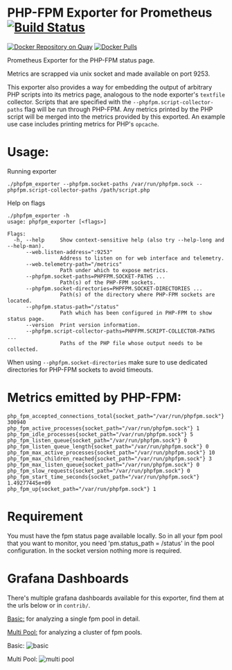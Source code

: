 # PHP-FPM Exporter for Prometheus [![Build Status][buildstatus]][circleci]

[![Docker Repository on Quay](https://quay.io/repository/Lusitaniae/phpfpm-exporter/status)][quay]
[![Docker Pulls](https://img.shields.io/docker/pulls/lusotycoon/phpfpm-exporter.svg?maxAge=604800)][hub]

Prometheus Exporter for the PHP-FPM status page.

Metrics are scrapped via unix socket and made available on port 9253.

This exporter also provides a way for embedding the output of arbitrary
PHP scripts into its metrics page, analogous to the node exporter's
`textfile` collector. Scripts that are specified with the
`--phpfpm.script-collector-paths` flag will be run through PHP-FPM. Any
metrics printed by the PHP script will be merged into the metrics
provided by this exported. An example use case includes printing metrics
for PHP's `opcache`.

# Usage:

Running exporter
```
./phpfpm_exporter --phpfpm.socket-paths /var/run/phpfpm.sock --phpfpm.script-collector-paths /path/script.php
```
Help on flags

    ./phpfpm_exporter -h
    usage: phpfpm_exporter [<flags>]

    Flags:
      -h, --help     Show context-sensitive help (also try --help-long and --help-man).
          --web.listen-address=":9253"
                     Address to listen on for web interface and telemetry.
          --web.telemetry-path="/metrics"
                     Path under which to expose metrics.
          --phpfpm.socket-paths=PHPFPM.SOCKET-PATHS ...
                     Path(s) of the PHP-FPM sockets.
          --phpfpm.socket-directories=PHPFPM.SOCKET-DIRECTORIES ...
                     Path(s) of the directory where PHP-FPM sockets are located.
          --phpfpm.status-path="/status"
                     Path which has been configured in PHP-FPM to show status page.
          --version  Print version information.
          --phpfpm.script-collector-paths=PHPFPM.SCRIPT-COLLECTOR-PATHS ...
                     Paths of the PHP file whose output needs to be collected.

When using `--phpfpm.socket-directories`  make sure to use dedicated directories for PHP-FPM sockets to avoid timeouts.

# Metrics emitted by PHP-FPM:

```
php_fpm_accepted_connections_total{socket_path="/var/run/phpfpm.sock"} 300940
php_fpm_active_processes{socket_path="/var/run/phpfpm.sock"} 1
php_fpm_idle_processes{socket_path="/var/run/phpfpm.sock"} 5
php_fpm_listen_queue{socket_path="/var/run/phpfpm.sock"} 0
php_fpm_listen_queue_length{socket_path="/var/run/phpfpm.sock"} 0
php_fpm_max_active_processes{socket_path="/var/run/phpfpm.sock"} 10
php_fpm_max_children_reached{socket_path="/var/run/phpfpm.sock"} 3
php_fpm_max_listen_queue{socket_path="/var/run/phpfpm.sock"} 0
php_fpm_slow_requests{socket_path="/var/run/phpfpm.sock"} 0
php_fpm_start_time_seconds{socket_path="/var/run/phpfpm.sock"} 1.49277445e+09
php_fpm_up{socket_path="/var/run/phpfpm.sock"} 1
```
# Requirement

You must have the fpm status page available locally. So in all your fpm pool that you want to monitor, you need 'pm.status_path = /status' in the pool configuration. In the socket version nothing more is required.

# Grafana Dashboards
There's multiple grafana dashboards available for this exporter, find them at the urls below or in ```contrib/```.

[Basic:](https://grafana.com/dashboards/5579) for analyzing a single fpm pool in detail.

[Multi Pool:](https://grafana.com/dashboards/5714) for analyzing a cluster of fpm pools.

Basic:
![basic](https://grafana.com/api/dashboards/5579/images/3536/image)

Multi Pool:
![multi pool](https://grafana.com/api/dashboards/5714/images/3608/image)

[buildstatus]: https://circleci.com/gh/Lusitaniae/phpfpm_exporter/tree/master.svg?style=shield
[circleci]: https://circleci.com/gh/Lusitaniae/phpfpm_exporter
[quay]: https://quay.io/repository/Lusitaniae/phpfpm-exporter
[hub]: https://hub.docker.com/r/lusotycoon/phpfpm-exporter/
